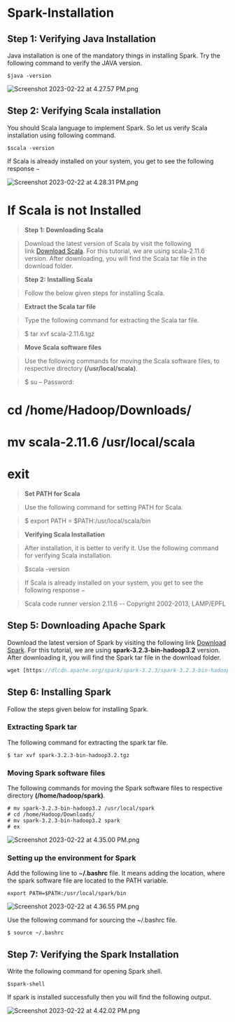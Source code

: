 # Spark-Installation

## **Step 1: Verifying Java Installation**

Java installation is one of the mandatory things in installing Spark. Try the following command to verify the JAVA version.

```
$java -version
```

![Screenshot 2023-02-22 at 4.27.57 PM.png](Spark-Installation%20ab0bf90485384942830037ab3036a619/Screenshot_2023-02-22_at_4.27.57_PM.png)

## **Step 2: Verifying Scala installation**

You should Scala language to implement Spark. So let us verify Scala installation using following command.

```
$scala -version

```

If Scala is already installed on your system, you get to see the following response −

![Screenshot 2023-02-22 at 4.28.31 PM.png](Spark-Installation%20ab0bf90485384942830037ab3036a619/Screenshot_2023-02-22_at_4.28.31_PM.png)

# If Scala is not Installed

> **Step 1: Downloading Scala**
> 

> Download the latest version of Scala by visit the following link [Download Scala](http://www.scala-lang.org/download/). For this tutorial, we are using scala-2.11.6 version. After downloading, you will find the Scala tar file in the download folder.
> 

> **Step 2: Installing Scala**
> 

> Follow the below given steps for installing Scala.
> 

> **Extract the Scala tar file**
> 

> Type the following command for extracting the Scala tar file.
> 

> $ tar xvf scala-2.11.6.tgz
> 

> **Move Scala software files**
> 

> Use the following commands for moving the Scala software files, to respective directory **(/usr/local/scala)**.
> 

> $ su –
Password:
# cd /home/Hadoop/Downloads/
# mv scala-2.11.6 /usr/local/scala
# exit
> 

> **Set PATH for Scala**
> 

> Use the following command for setting PATH for Scala.
> 

> $ export PATH = $PATH:/usr/local/scala/bin
> 

> **Verifying Scala Installation**
> 

> After installation, it is better to verify it. Use the following command for verifying Scala installation.
> 

> $scala -version
> 

> If Scala is already installed on your system, you get to see the following response −
> 

> Scala code runner version 2.11.6 -- Copyright 2002-2013, LAMP/EPFL
> 

## **Step 5: Downloading Apache Spark**

Download the latest version of Spark by visiting the following link [Download Spark](https://spark.apache.org/downloads.html). For this tutorial, we are using **spark-3.2.3-bin-hadoop3.2** version. After downloading it, you will find the Spark tar file in the download folder.

```jsx
wget [https://dlcdn.apache.org/spark/spark-3.2.3/spark-3.2.3-bin-hadoop3.2.tgz](https://dlcdn.apache.org/spark/spark-3.2.3/spark-3.2.3-bin-hadoop3.2.tgz)
```

## **Step 6: Installing Spark**

Follow the steps given below for installing Spark.

### **Extracting Spark tar**

The following command for extracting the spark tar file.

```
$ tar xvf spark-3.2.3-bin-hadoop3.2.tgz
```

### **Moving Spark software files**

The following commands for moving the Spark software files to respective directory **(/home/hadoop/spark)**.

```
# mv spark-3.2.3-bin-hadoop3.2 /usr/local/spark
# cd /home/Hadoop/Downloads/
# mv spark-3.2.3-bin-hadoop3.2 spark
# ex
```

![Screenshot 2023-02-22 at 4.35.00 PM.png](Spark-Installation%20ab0bf90485384942830037ab3036a619/Screenshot_2023-02-22_at_4.35.00_PM.png)

### **Setting up the environment for Spark**

Add the following line to ~**/.bashrc** file. It means adding the location, where the spark software file are located to the PATH variable.

```
export PATH=$PATH:/usr/local/spark/bin

```

![Screenshot 2023-02-22 at 4.36.55 PM.png](Spark-Installation%20ab0bf90485384942830037ab3036a619/Screenshot_2023-02-22_at_4.36.55_PM.png)

Use the following command for sourcing the ~/.bashrc file.

```
$ source ~/.bashrc

```

## **Step 7: Verifying the Spark Installation**

Write the following command for opening Spark shell.

```
$spark-shell

```

If spark is installed successfully then you will find the following output.

![Screenshot 2023-02-22 at 4.42.02 PM.png](Spark-Installation%20ab0bf90485384942830037ab3036a619/Screenshot_2023-02-22_at_4.42.02_PM.png)
